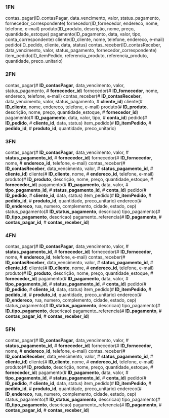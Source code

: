 ### 1FN

contas_pagar(ID_contasPagar, data_vencimento, valor, status_pagamento, fornecedor_correspondente)
fornecedor(ID_fornecedor, endereco, nome, telefone, e-mail)
produto(ID_produto, descrição, nome, preço, quantidade_estoque)
pagamento(ID_pagamento, data, valor, tipo, conta_correspondente)
cliente(ID_cliente, nome, telefone, endereco, e-mail)
pedido(ID_pedido, cliente, data, status)
contas_receber(ID_contasReceber, data_vencimento, valor, status_pagamento, fornecedor_correspondente)
item_pedido(ID_itemPedido, referencia_produto, referencia_produto, quantidade, preco_unitario)

### 2FN

contas_pagar(# __ID_contasPagar__, data_vencimento, valor, status_pagamento, # __fornecedor_id__)
fornecedor(# __ID_fornecedor__, nome, endereco, telefone, e-mail)
contas_receber(# __ID_contasReceber__, data_vencimento, valor, status_pagamento, # __cliente_id__)
cliente(# __ID_cliente__, nome, endereco, telefone, e-mail)
produto(# __ID_produto__, descrição, nome, preço, quantidade_estoque, # __fornecedor_id__)
pagamento(# __ID_pagamento__, data, valor, tipo, # __conta_id__)
pedido(# __ID_pedido__, # __cliente_id__, data, status)
item_pedido(# __ID_itemPedido__, # __pedido_id__, # __produto_id__, quantidade, preco_unitario)

### 3FN

contas_pagar(# __ID_contasPagar__, data_vencimento, valor, # __status_pagamento_id__, # __fornecedor_id__)
fornecedor(# __ID_fornecedor__, nome, # __endereco_id__, telefone, e-mail)
contas_receber(# __ID_contasReceber__, data_vencimento, valor, # __status_pagamento_id__, # __cliente_id__)
cliente(# __ID_cliente__, nome, # __endereco_id__, telefone, e-mail)
produto(# __ID_produto__, descrição, nome, preço, quantidade_estoque, # __fornecedor_id__)
pagamento(# __ID_pagamento__, data, valor, # __tipo_pagamento_id__, # __status_pagamento_id__, # __conta_id__)
pedido(# __ID_pedido__, # __cliente_id__, data, status)
item_pedido(# __ID_itemPedido__, # __pedido_id__, # __produto_id__, quantidade, preco_unitario)
endereco(# __ID_endereco__, rua, numero, complemento, cidade, estado, cep)
status_pagamento(# __ID_status_pagamento__, descricao)
tipo_pagamento(# __ID_tipo_pagamento__, descricao)
pagamento_referencia(# __ID_pagamento__, # __contas_pagar_id__, # __contas_receber_id__)

### 4FN

contas_pagar(# __ID_contasPagar__, data_vencimento, valor, # __status_pagamento_id__, # __fornecedor_id__)
fornecedor(# __ID_fornecedor__, nome, # __endereco_id__, telefone, e-mail)
contas_receber(# __ID_contasReceber__, data_vencimento, valor, # __status_pagamento_id__, # __cliente_id__)
cliente(# __ID_cliente__, nome, # __endereco_id__, telefone, e-mail)
produto(# __ID_produto__, descrição, nome, preço, quantidade_estoque, # __fornecedor_id__)
pagamento(# __ID_pagamento__, data, valor, # __tipo_pagamento_id__, # __status_pagamento_id__, # __conta_id__)
pedido(# __ID_pedido__, # __cliente_id__, data, status)
item_pedido(# __ID_itemPedido__, # __pedido_id__, # __produto_id__, quantidade, preco_unitario)
endereco(# __ID_endereco__, rua, numero, complemento, cidade, estado, cep)
status_pagamento(# __ID_status_pagamento__, descricao)
tipo_pagamento(# __ID_tipo_pagamento__, descricao)
pagamento_referencia(# __ID_pagamento__, # __contas_pagar_id__, # __contas_receber_id__)


### 5FN

contas_pagar(# __ID_contasPagar__, data_vencimento, valor, # __status_pagamento_id__, # __fornecedor_id__)
fornecedor(# __ID_fornecedor__, nome, # __endereco_id__, telefone, e-mail)
contas_receber(# __ID_contasReceber__, data_vencimento, valor, # __status_pagamento_id__, # __cliente_id__)
cliente(# __ID_cliente__, nome, # __endereco_id__, telefone, e-mail)
produto(# __ID_produto__, descrição, nome, preço, quantidade_estoque, # __fornecedor_id__)
pagamento(# __ID_pagamento__, data, valor, # __tipo_pagamento_id__, # __status_pagamento_id__, # __conta_id__)
pedido(# __ID_pedido__, # __cliente_id__, data, status)
item_pedido(# __ID_itemPedido__, # __pedido_id__, # __produto_id__, quantidade, preco_unitario)
endereco(# __ID_endereco__, rua, numero, complemento, cidade, estado, cep)
status_pagamento(# __ID_status_pagamento__, descricao)
tipo_pagamento(# __ID_tipo_pagamento__, descricao)
pagamento_referencia(# __ID_pagamento__, # __contas_pagar_id__, # __contas_receber_id__)
